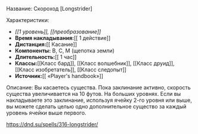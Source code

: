 Название: Скороход \[Longstrider] 

Характеристики:
- *[[1 уровень]], [[преобразование]]*
- **Время накладывания:**[[ 1 действие]]
- **Дистанция:**[[ Касание]]
- **Компоненты:** В, С, М (щепотка земли)
- **Длительность:**[[ 1 час]]
- **Классы:**[[Класс  бард]], [[Класс волшебник]], [[Класс друид]], [[Класс изобретатель]], [[Класс следопыт]]
- **Источник:**[[ «Player's handbook»]]

Описание:
Вы касаетесь существа. Пока заклинание активно, скорость существа увеличивается на 10 футов.
На больших уровнях. Если вы накладываете это заклинание, используя ячейку 2-го уровня или выше, вы можете сделать целью одно дополнительное существо за каждый уровень ячейки выше первого.

https://dnd.su/spells/316-longstrider/